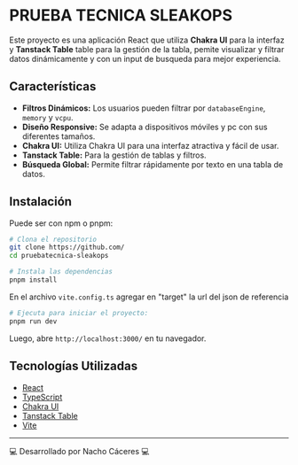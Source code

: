 # PRUEBA TECNICA SLEAKOPS

Este proyecto es una aplicación React que utiliza **Chakra UI** para la interfaz y **Tanstack Table** table para la gestión de la tabla, pemite visualizar y filtrar datos dinámicamente y con un input de busqueda para mejor experiencia.

## Características
 - **Filtros Dinámicos:** Los usuarios pueden filtrar por `databaseEngine`, `memory` y `vcpu`.
 - **Diseño Responsive:** Se adapta a dispositivos móviles y pc con sus diferentes tamaños.
 - **Chakra UI:** Utiliza Chakra UI para una interfaz atractiva y fácil de usar.
 - **Tanstack Table:** Para la gestión de tablas y filtros.
 - **Búsqueda Global:** Permite filtrar rápidamente por texto en una tabla de datos.

 ## Instalación
Puede ser con npm o pnpm:

```sh
# Clona el repositorio
git clone https://github.com/
cd pruebatecnica-sleakops

# Instala las dependencias
pnpm install
```
En el archivo `vite.config.ts` agregar en "target" la url del json de referencia

```sh
# Ejecuta para iniciar el proyecto:
pnpm run dev
```

Luego, abre `http://localhost:3000/` en tu navegador.

## Tecnologías Utilizadas
- [React](https://reactjs.org/)
- [TypeScript](https://www.typescriptlang.org/)
- [Chakra UI](https://chakra-ui.com/)
- [Tanstack Table](https://tanstack.com/table/latest/)
- [Vite](https://vitejs.dev/)

---

💻 Desarrollado por Nacho Cáceres 💻